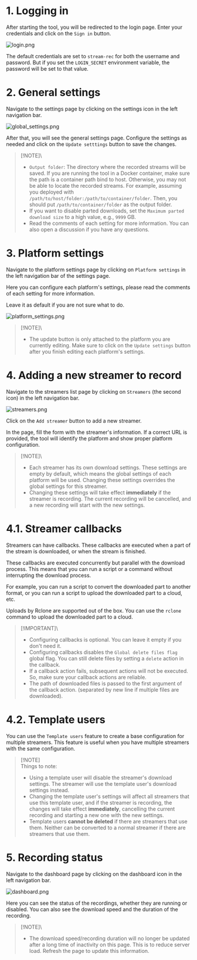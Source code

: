 # 1. Logging in

After starting the tool, you will be redirected to the login page. Enter your credentials and click on the `Sign in` button.

![login.png](images/en/login.png)

The default credentials are set to `stream-rec` for both the username and password. But if you set the `LOGIN_SECRET` environment variable, the
password will be set to that value.

# 2. General settings

Navigate to the settings page by clicking on the settings icon in the left navigation bar.

![global_settings.png](images/en/global_settings.png)

After that, you will see the general settings page. Configure the settings as needed and click on the `Update setttings` button to save the changes.

> [!NOTE]\
> - `Output folder`: The directory where the recorded streams will be saved. If you are running the tool in a Docker container, make sure the path is
    a container path bind to host. Otherwise, you may not be able to locate the recorded streams. For example, assuming you deployed
    with `/path/to/host/folder:/path/to/container/folder`. Then, you should put `/path/to/container/folder` as the output folder.
> - If you want to disable parted downloads, set the `Maximum parted download size` to a high value, e.g., `9999` GB.
> - Read the comments of each setting for more information. You can also open a discussion if you have any questions.

# 3. Platform settings

Navigate to the platform settings page by clicking on `Platform settings` in the left navigation bar of the settings page.

Here you can configure each platform's settings, please read the comments of each setting for more information.

Leave it as default if you are not sure what to do.

![platform_settings.png](images/en/platform_settings.png)

> [!NOTE]\
> - The update button is only attached to the platform you are currently editing. Make sure to click on the `Update settings` button after you finish
    editing each platform's settings.

# 4. Adding a new streamer to record

Navigate to the streamers list page by clicking on `Streamers` (the second icon) in the left navigation bar.

![streamers.png](images/en/streamers.png)

Click on the `Add streamer` button to add a new streamer.

In the page, fill the form with the streamer's information. If a correct URL is provided, the tool will identify the platform and show proper platform
configuration.

> [!NOTE]\
> - Each streamer has its own download settings. These settings are empty by default, which means the global settings of each platform will be used.
    Changing these settings overrides the global settings for this streamer.
> - Changing these settings will take effect **immediately** if the streamer is recording. The current recording will be cancelled, and a new
    recording
    will start with the new settings.

# 4.1. Streamer callbacks

Streamers can have callbacks. These callbacks are executed when a part of the stream is downloaded, or when the stream is finished.

These callbacks are executed concurrently but parallel with the download process. This means that you can run a script or a command without
interrupting the download process.

For example, you can run a script to convert the downloaded part to another format, or you can run a script to upload the downloaded part to a cloud,
etc.

Uploads by Rclone are supported out of the box. You can use the `rclone` command to upload the downloaded part to a cloud.

> [!IMPORTANT]\
> - Configuring callbacks is optional. You can leave it empty if you don't need it.
> - Configuring callbacks disables the `Global delete files flag` global flag. You can still delete files by setting a `delete` action in the
    callback.
> - If a callback action fails, subsequent actions will not be executed. So, make sure your callback actions are reliable.
> - The path of downloaded files is passed to the first argument of the callback action. (separated by new line if multiple files are downloaded).

# 4.2. Template users

You can use the `Template users` feature to create a base configuration for multiple streamers. This feature is useful when you have multiple
streamers with the same configuration.

> [!NOTE]\
> Things to note:
> - Using a template user will disable the streamer's download settings. The streamer will use the template user's download settings instead.
> - Changing the template user's settings will affect all streamers that use this template user, and if the streamer is recording, the changes will
    take effect **immediately**, cancelling the current recording and starting a new one with the new settings.
> - Template users **cannot be deleted** if there are streamers that use them. Neither can be converted to a normal streamer if there are streamers
    that use them.

# 5. Recording status

Navigate to the dashboard page by clicking on the dashboard icon in the left navigation bar.

![dashboard.png](images/en/dashboard.png)

Here you can see the status of the recordings, whether they are running or disabled. You can also see the download speed and the duration of the
recording.

> [!NOTE]\
> - The download speed/recording duration will no longer be updated after a long time of inactivity on this page. This is to reduce server load.
    Refresh the page to update this information.